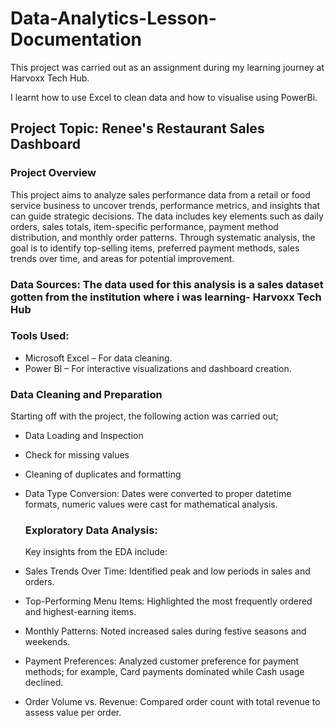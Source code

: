 # Data-Analytics-Lesson-Documentation
This project was carried out as an assignment during my learning journey at Harvoxx Tech Hub. 

I learnt how to use Excel to clean data and how to visualise using PowerBi.

## Project Topic: Renee's Restaurant Sales Dashboard

### Project Overview
This project aims to analyze sales performance data from a retail or food service business to uncover trends, performance metrics, and insights that can guide strategic decisions. The data includes key elements such as daily orders, sales totals, item-specific performance, payment method distribution, and monthly order patterns. Through systematic analysis, the goal is to identify top-selling items, preferred payment methods, sales trends over time, and areas for potential improvement.

### Data Sources: The data used for this analysis is a sales dataset gotten from the institution where i was learning- Harvoxx Tech Hub

### Tools Used: 
- Microsoft Excel – For data cleaning.
- Power BI – For interactive visualizations and dashboard creation.

### Data Cleaning and Preparation

Starting off with the project, the following action was carried out;
- Data Loading and Inspection
- Check for missing values
- Cleaning of duplicates and formatting
- Data Type Conversion: Dates were converted to proper datetime formats, numeric values were cast for mathematical analysis.

  ### Exploratory Data Analysis:

  Key insights from the EDA include:
- Sales Trends Over Time: Identified peak and low periods in sales and orders.
- Top-Performing Menu Items: Highlighted the most frequently ordered and highest-earning items.
- Monthly Patterns: Noted increased sales during festive seasons and weekends.
- Payment Preferences: Analyzed customer preference for payment methods; for example, Card payments dominated while Cash usage declined.
- Order Volume vs. Revenue: Compared order count with total revenue to assess value per order.
